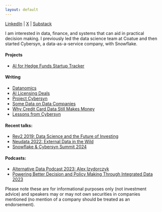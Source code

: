 ```yaml
---
layout: default
---
```

[LinkedIn](https://www.linkedin.com/in/alexander-izydorczyk-86390759)  \|   [X](https://mobile.twitter.com/aleksizy)  \|   [Substack](https://magis.substack.com/p/coming-soon?showWelcome=true)

I am interested in data, finance, and systems that can aid in practical decision making. I previously led the data science team at Coatue and then started Cybersyn, a data-as-a-service company, with Snowflake. 

#### Projects
- [AI for Hedge Funds Startup Tracker](ai-for-hedge-funds.md)

#### Writing 
- [Datanomics](https://magis.substack.com/p/datanomics?showWelcome=false&r=39xiq)
- [AI Licensing Deals](https://magis.substack.com/p/ai-data-licensing-deals)
- [Project Cybersyn](https://magis.substack.com/p/project-cybersyn?s=w)
- [Some Data on Data Companies](https://magis.substack.com/p/some-data-on-data-companies)
- [Why Credit Card Data Still Makes Money](https://magis.substack.com/p/why-credit-card-data-still-makes)
- [Lessons from Cybersyn](https://magis.substack.com/p/lessons-from-cybersyn)

#### Recent talks: 
- [Rev2 2019: Data Science and the Future of Investing](https://www.youtube.com/watch?v=XzsxQnkbh_I)
- [Neudata 2022: External Data in the Wild](https://www.youtube.com/watch?v=c4YWU1IhMaA)
- [Snowflake & Cybersyn Summit 2024](https://www.youtube.com/watch?v=1tIk_-PYvuY)

#### Podcasts:
- [Alternative Data Podcast 2023: Alex Izydorczyk](https://open.spotify.com/episode/3JhCcWxvcCMJuLabi60IcS)
- [Powering Better Decision and Policy Making Through Integrated Data 2023](https://www.youtube.com/watch?v=lVMiRIb6n_w)

 Please note these are for informational purposes only (not investment advice) and speakers may or may not own securities in companies mentioned (no mention of a company should be treated as an endorsement).